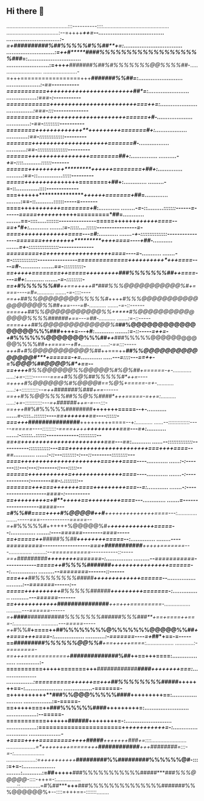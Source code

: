 ## Hi there 👋
........................................:::----------::::...........................................
..................................:--=++++****************++=--.....................................
..............................:-=+****#*#########%##%%%%%#%%##**+=:.................................
...........................:=++****#*****####%%%%%%%%%%%%%%%%%%%###*=:..............................
........................:=+++**********+***#######%##%#%%%%%%%@@%%%%##*-............................
......................-=+++=================+++**************#######%%##*=:.........................
...................:-==-----------===========++++++++++++++++++++++++***##*=:.......................
.................:===-:-----------============++++++++++++++++++++++++===++**=:.....................
...............:===-:::--------------=========++++++++++++++++++++++++======+#*-....................
.............:-==-:::::::::----------========+++++++++++++****+++++++++=======*#+:..................
............:==-::::::::::::::---------=======+++++++++++*****++++++++++=======*#*-.................
...........:==-:::::::::::::::::---------======+++++++++++********++++++========*##+:...............
..........-+=-::::..........::::::-------======++++++++++**********++++++========+##+:..............
.........:==-::..............:::::---------=====+++++++++***********++++++========+##+:.............
.........-=-::.............::::-------------===++++++****************++++++=======+*##=.............
........:==-::..........::::::-----=-------====+++++*****************++++++========+*#*:............
........-=-::.........:::::::------=------=====++++++*****************+++++=========*##=............
........==-::::.....:::::::---------------=====++++++*****************++++++====--==+*#+:...........
.......:=-:::::....::::::----------------=-====++++++++*****************+++++====---=*#*:...........
.......-+-:::::::::::::::----------------=======+++++++++****************++++====----+##-...........
.......=+-:::::::::::::::::--------------=========+=++++++++++++++*******++++====----=**-...........
.......-=-::::::::::::::----------------==============++++++++++**********+++====----=*#-...........
.......==-:::::::::::-==+++****++========++=====+++++++++****###%%%%%%%##**++====----=*#+:..........
.......-=-:::::::::-==+****#%%%%%%##******++==+++++**#*###%%%@@@@@@@@@@@%#**+====----=*#=...........
.......-=-::::----==++***##%%@@@@@@@@%%%%%#*++++***#%%%@@@@@@@@@@@@@@@@@@%%##*+==----=*#-...........
.......-=-::------====++**##%%@@@@@@@@@@@%%**+****#%@@@@@@@@@@@@@@@%%%%######**+==---=##-...........
.......:=-::-----====+++**##%@@@@@@@@@@@@@%#*****##%@@@@@@@@@@@@@@@@@%%%###**++++=---+#*:...........
.......:=-::-----=++=-+*#%%%%%%@@@@@@@%%%##*++***###%%%%%@@@@@@@@@@@%%%%##***++====--+#+............
.....:-==:::-----+++*#*+#%@@@@@@@@@@@%##*++===++*****##%%@@@@@@@@@@@@@@@#****+======-+*=............
.....---=::::---==+**+-=*%@@@%#*#@@@@%#*+==--==++++**#%%@@@@@@%%@@@@@%#*%@%##+======-+*-............
.....:+=-:::::-------===+#%%@%##%%%%%#*++=----=++++**#%@@@@@@%#*%@@@@#==*%@%**+=====-=*+-...........
.....:*+-:::::::::::--=++*#######%###*+==------==++**#%%@@%%%%##%%@%%####*+**++=====-=++=:..........
.....:+=-:::::::::::---=+***######*++=-=---:::-==+++*##%#%%%%%########**+++++++=====--+*-...........
......=-::::..:::::::----==+++++++==----::::::-===+++*###############**+++++++++====--+*:...........
......--::::::::::::::-----======----:::::::::-====++++****************+++++++++===---=+:...........
......:-::::::..::::::-------------::::::::::--==+=+++++++++++******++++++++++++===---==:...........
......--::::::::::::::-----------::::::::::::---===++++++++++++++++++++++===++++====--==............
......:-::---::::::::-:---::--------:::::::::---====++++++++++++++++++++++===+++====----............
......:-:-------:::---:---::-------::---:::::--======++++++*+++++=++++++++++++++====----............
.......-:-------------:--------==-:.::::::::--=======+++===+**++++++====+++++++++===--=:............
.......-:--------------------====-:----------==+++++++***++=+#**+++++==+++++++++====---.............
.......=-------------------=====---=*#%%##*====++++#%@@@@#*++#***++++++++++++++====---:.............
.......-----===------------=====--=+*#%%%%%#++++++%@@@@@%#*+******++++++++++++=====--:..............
.......:----======--------====-----==+=====++****#####%%##************++++++++=====--:..............
........----==========-------------------===+**###########************+++++=======---...............
........:--===========-----------::-----==+*#####*####************+**+++++++=======-:...............
.........--===========-------------=====++*#%%%%#######****+++++++++*+++++++======--:...............
.........--========-------::------===+++**##%%%%%%%%#####******+++++++++++++======--................
.........:--=======------:--=====+++++++++**+****#%%%%%######*****+++++++++=======-:................
..........---======-------==++++++++++++**#******##############****++=+++=========-.................
..........---======------=+**####***###########%%%%%%%######%%%###**+==+====++===-:.................
...........---=====-----=+*#%%#**+====++##%%%%%%%%@%%%%%%%@@@@@%%##*++====+++====-:.................
...........:-=======----=+*##*+==-=-----==*****#########%%%%%%@@%%#**+==+++++====:..................
............:-========-==+**++============+******#########*#####%##**++==+++====:...................
.............:-==========+++++=======+++***############*******####**++++++++===:....................
...............:==========++++++==+++***##%%%%%%%%#####*************+++++++==-:.....................
................-=======-=++++++++++**###%%@@@%%%%%####**********+++++++++==:.......................
................:=-=====-==+++++===++****###%%%%%%####**********+++++++++=:.........................
.................:--=====-===========++++++**######************++++++++=-:..........................
.................:=======================++**************++++*+++++***+=-:..........................
..................-+====++++=========++++*****#####******+++++++**###**+=::::.......................
...................=*++++++++=====+++*****############*****+++**########=:::-=-:....................
...................:=**+++**+++++++***#########%%#######******##%%%%%%@#-::::=+=-:..................
........:...........:=##******+++++**###%%%%%%%%%%%#####****###%%%@@@@@*-::::-+++=-:................
.......::.............=#%##*****+++**###%%%%%%%%%%%%%%#######%%%@@@@@@%+--::::=+++==-:::::::........


<!--
**Nambili-Samuel/Nambili-Samuel** is a ✨ _special_ ✨ repository because its `README.md` (this file) appears on your GitHub profile.

Here are some ideas to get you started:

- 🔭 I’m currently working on ...
- 🌱 I’m currently learning ...
- 👯 I’m looking to collaborate on ...
- 🤔 I’m looking for help with ...
- 💬 Ask me about ...
- 📫 How to reach me: ...
- 😄 Pronouns: ...
- ⚡ Fun fact: ...
-->
